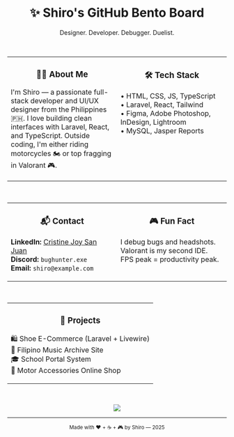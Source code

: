 <h1 align="center">✨ Shiro's GitHub Bento Board</h1>
<p align="center">Designer. Developer. Debugger. Duelist.</p>

<br/>

<table>
  <tr>
    <td align="center" width="50%" style="vertical-align:top">

<h3>🧑‍💻 About Me</h3>
<p align="left">
  I'm Shiro — a passionate full-stack developer and UI/UX designer from the Philippines 🇵🇭. I love building clean interfaces with Laravel, React, and TypeScript. Outside coding, I'm either riding motorcycles 🏍️ or top fragging in Valorant 🎮.
</p>

</td>
    <td align="center" width="50%" style="vertical-align:top">

<h3>🛠️ Tech Stack</h3>
<p align="left">
  • HTML, CSS, JS, TypeScript<br/>
  • Laravel, React, Tailwind<br/>
  • Figma, Adobe Photoshop, InDesign, Lightroom<br/>
  • MySQL, Jasper Reports<br/>
</p>

</td>
  </tr>
</table>

<br/>

<table>
  <tr>
    <td align="center" width="50%" style="vertical-align:top">

<h3>📬 Contact</h3>
<p align="left">
  <strong>LinkedIn:</strong> <a href="https://www.linkedin.com/in/cristine-joy-san-juan/">Cristine Joy San Juan</a><br/>
  <strong>Discord:</strong> <code>bughunter.exe</code><br/>
  <strong>Email:</strong> <code>shiro@example.com</code>
</p>

</td>
    <td align="center" width="50%" style="vertical-align:top">

<h3>🎮 Fun Fact</h3>
<p align="left">
  I debug bugs and headshots.<br/>
  Valorant is my second IDE.<br/>
  FPS peak = productivity peak.
</p>

</td>
  </tr>
</table>

<br/>

<table>
  <tr>
    <td align="center">

<h3>🚀 Projects</h3>
<p align="left">
  🛍️ Shoe E-Commerce (Laravel + Livewire)<br/>
  🎵 Filipino Music Archive Site<br/>
  🎓 School Portal System<br/>
  🛵 Motor Accessories Online Shop<br/>
</p>

</td>
  </tr>
</table>

<br/>

<p align="center">
  <img src="https://skillicons.dev/icons?i=html,css,js,ts,react,tailwind,laravel,mysql,figma,photoshop,lightroom,indesign" />
</p>

---

<p align="center">
  <sub>Made with ❤️ + ☕ + 🎮 by Shiro — 2025</sub>
</p>
